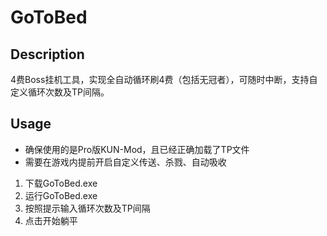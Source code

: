 # GoToBed
## Description
4费Boss挂机工具，实现全自动循环刷4费（包括无冠者），可随时中断，支持自定义循环次数及TP间隔。
## Usage
* 确保使用的是Pro版KUN-Mod，且已经正确加载了TP文件
* 需要在游戏内提前开启自定义传送、杀戮、自动吸收
1. 下载GoToBed.exe
2. 运行GoToBed.exe
3. 按照提示输入循环次数及TP间隔
4. 点击开始躺平